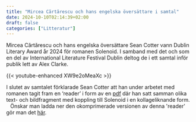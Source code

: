 ```yaml
---
title: "Mircea Cărtărescu och hans engelska översättare i samtal"
date: 2024-10-10T02:14:39+02:00
draft: false
categories: ["Litteratur"]
---
```


Mircea Cărtărescu och hans engelska översättare Sean Cotter vann Dublin Literary Award år 2024 för romanen Solenoid. I samband med det och som en del av International Literature Festival Dublin deltog de i ett samtal inför publik lett av Alex Clarke.

{{< youtube-enhanced XW9e2oMeaXc >}}

I slutet av samtalet förklarade Sean Cotter att han under arbetet med romanen tagit fram en ‘reader’ i form av en [pdf](/pdfs/the-solenoid-reader-compressed.pdf) där han satt samman olika text- och bildfragment med koppling till Solenoid i en kollageliknande form. <br> &ensp; Önskar man ladda ner den okomprimerade versionen av denna 'reader' gör man det [här](https://archive.fo/R9FVt).
